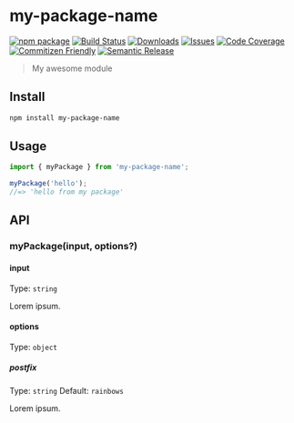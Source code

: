 # my-package-name

[![npm package][npm-img]][npm-url]
[![Build Status][build-img]][build-url]
[![Downloads][downloads-img]][downloads-url]
[![Issues][issues-img]][issues-url]
[![Code Coverage][codecov-img]][codecov-url]
[![Commitizen Friendly][commitizen-img]][commitizen-url]
[![Semantic Release][semantic-release-img]][semantic-release-url]

> My awesome module

## Install

```bash
npm install my-package-name
```

## Usage

```ts
import { myPackage } from 'my-package-name';

myPackage('hello');
//=> 'hello from my package'
```

## API

### myPackage(input, options?)

#### input

Type: `string`

Lorem ipsum.

#### options

Type: `object`

##### postfix

Type: `string`
Default: `rainbows`

Lorem ipsum.

[build-img]:https://github.com/drorivry/develop/qualifire-typescript-sdk/actions/workflows/release.yml/badge.svg
[build-url]:https://github.com/drorivry/develop/qualifire-typescript-sdk/actions/workflows/release.yml
[downloads-img]:https://img.shields.io/npm/dt/develop/qualifire-typescript-sdk
[downloads-url]:https://www.npmtrends.com/develop/qualifire-typescript-sdk
[npm-img]:https://img.shields.io/npm/v/develop/qualifire-typescript-sdk
[npm-url]:https://www.npmjs.com/package/develop/qualifire
[issues-img]:https://img.shields.io/github/issues/drorivry/develop/qualifire-typescript-sdk
[issues-url]:https://github.com/drorivry/develop/qualifire-typescript-sdk/issues
[codecov-img]:https://codecov.io/gh/drorivry/develop/qualifire-typescript-sdk/branch/main/graph/badge.svg
[codecov-url]:https://codecov.io/gh/drorivry/develop/qualifire-typescript-sdk
[semantic-release-img]:https://img.shields.io/badge/%20%20%F0%9F%93%A6%F0%9F%9A%80-semantic--release-e10079.svg
[semantic-release-url]:https://github.com/semantic-release/semantic-release
[commitizen-img]:https://img.shields.io/badge/commitizen-friendly-brightgreen.svg
[commitizen-url]:http://commitizen.github.io/cz-cli/